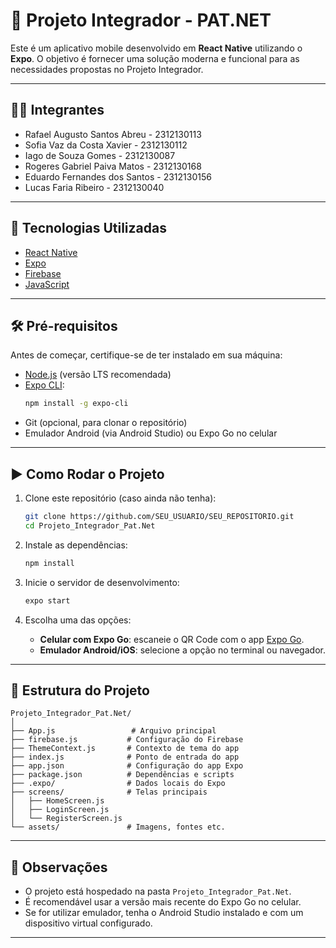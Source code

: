 # 📱 Projeto Integrador - PAT.NET

Este é um aplicativo mobile desenvolvido em **React Native** utilizando o **Expo**. O objetivo é fornecer uma solução moderna e funcional para as necessidades propostas no Projeto Integrador.

---

## 👨‍💻 Integrantes

- Rafael Augusto Santos Abreu - 2312130113  
- Sofia Vaz da Costa Xavier - 2312130112  
- Iago de Souza Gomes - 2312130087  
- Rogeres Gabriel Paiva Matos - 2312130168  
- Eduardo Fernandes dos Santos - 2312130156  
- Lucas Faria Ribeiro - 2312130040  

---

## 🚀 Tecnologias Utilizadas

- [React Native](https://reactnative.dev/)  
- [Expo](https://expo.dev/)  
- [Firebase](https://firebase.google.com/)  
- [JavaScript](https://developer.mozilla.org/pt-BR/docs/Web/JavaScript)  

---

## 🛠️ Pré-requisitos

Antes de começar, certifique-se de ter instalado em sua máquina:

- [Node.js](https://nodejs.org/) (versão LTS recomendada)
- [Expo CLI](https://docs.expo.dev/get-started/installation/):
  ```bash
  npm install -g expo-cli
  ```
- Git (opcional, para clonar o repositório)
- Emulador Android (via Android Studio) ou Expo Go no celular

---

## ▶️ Como Rodar o Projeto

1. Clone este repositório (caso ainda não tenha):
   ```bash
   git clone https://github.com/SEU_USUARIO/SEU_REPOSITORIO.git
   cd Projeto_Integrador_Pat.Net
   ```

2. Instale as dependências:
   ```bash
   npm install
   ```

3. Inicie o servidor de desenvolvimento:
   ```bash
   expo start
   ```

4. Escolha uma das opções:
   - **Celular com Expo Go**: escaneie o QR Code com o app [Expo Go](https://expo.dev/client).
   - **Emulador Android/iOS**: selecione a opção no terminal ou navegador.

---

## 📁 Estrutura do Projeto

```
Projeto_Integrador_Pat.Net/
│
├── App.js                 # Arquivo principal
├── firebase.js           # Configuração do Firebase
├── ThemeContext.js       # Contexto de tema do app
├── index.js              # Ponto de entrada do app
├── app.json              # Configuração do app Expo
├── package.json          # Dependências e scripts
├── .expo/                # Dados locais do Expo
├── screens/              # Telas principais
│   ├── HomeScreen.js
│   ├── LoginScreen.js
│   └── RegisterScreen.js
└── assets/               # Imagens, fontes etc.
```

---

## 📌 Observações

- O projeto está hospedado na pasta `Projeto_Integrador_Pat.Net`.  
- É recomendável usar a versão mais recente do Expo Go no celular.  
- Se for utilizar emulador, tenha o Android Studio instalado e com um dispositivo virtual configurado.

---
